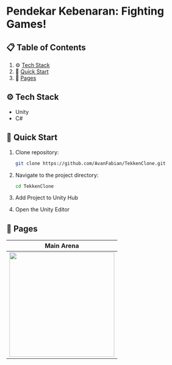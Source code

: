 # Pendekar Kebenaran: Fighting Games!

## 📋 <a name="table">Table of Contents</a>

1. ⚙️ [Tech Stack](#tech-stack)
2. 🤸 [Quick Start](#quick-start)
3. 🔗 [Pages](#pages)

## <a name="tech-stack">⚙️ Tech Stack</a>

- Unity
- C#

## <a name="quick-start">🚀 Quick Start</a>

1. Clone repository:

    ```bash
    git clone https://github.com/AvanFabian/TekkenClone.git
    ```

2. Navigate to the project directory:

    ```bash
    cd TekkenClone
    ```

3. Add Project to Unity Hub
4. Open the Unity Editor

## <a name="pages">📄 Pages</a>

| Main Arena                                                                 
| ----------------------------------------------------------------------------- 
| <img src="https://github.com/AvanFabian/AppTebakGambar/blob/main/assets/docs/splash.png" width="275" />


